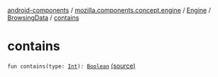 [android-components](../../../index.md) / [mozilla.components.concept.engine](../../index.md) / [Engine](../index.md) / [BrowsingData](index.md) / [contains](./contains.md)

# contains

`fun contains(type: `[`Int`](https://kotlinlang.org/api/latest/jvm/stdlib/kotlin/-int/index.html)`): `[`Boolean`](https://kotlinlang.org/api/latest/jvm/stdlib/kotlin/-boolean/index.html) [(source)](https://github.com/mozilla-mobile/android-components/blob/master/components/concept/engine/src/main/java/mozilla/components/concept/engine/Engine.kt#L49)